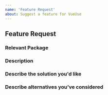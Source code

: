 ```yaml
---
name: 'Feature Request'
about: Suggest a feature for VueUse
---
```


## Feature Request

### Relevant Package

<!-- This feature request is for ... -->

### Description

<!-- A clear and concise description of the problem or missing capability... -->

### Describe the solution you'd like

<!-- If you have a solution in mind, please describe it. -->

### Describe alternatives you've considered

<!-- Have you considered any alternative solutions or workarounds? -->

